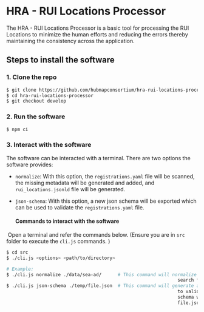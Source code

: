 # HRA - RUI  Locations Processor

The HRA - RUI Locations Processor is a basic tool for processing the RUI Locations to minimize the human efforts and reducing the errors thereby maintaining the consistency across the application.

## Steps to install the software

### 1. Clone the repo

```bash
$ git clone https://github.com/hubmapconsortium/hra-rui-locations-processor.git
$ cd hra-rui-locations-processor
$ git checkout develop
```

### 2. Run the software

```bash
$ npm ci
```

### 3. Interact with the software

The software can be interacted with a terminal. There are two options the software provides:

- ```normalize```: With this option, the  ```registrations.yaml``` file will be scanned, the missing metadata will be generated and added, and ```rui_locations.jsonld``` file will be generated.

- ```json-schema```: With this option, a new json schema will be exported which can be used to validate the ```registrations.yaml``` file.

  #### Commands to interact with the software

​		Open a terminal and refer the commands below. (Ensure you are in ```src``` folder to execute the ```cli.js``` commands. )

```bash
$ cd src
$ ./cli.js <options> <path/to/directory>

# Example:
$ ./cli.js normalize ./data/sea-ad/      # This command will normalize the registrations.yaml file. It will
                     										   search for the file in './data/sea-ad/' folder.
$ ./cli.js json-schema ./temp/file.json  # This command will generate a new json-schema which will be used
                   											   to validate against the registrations.yaml file. The new json-
                  											   schema will be created in the temp folder, the file name will be
                     										   file.json

```



​		



